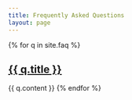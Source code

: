 ```yaml
---
title: Frequently Asked Questions
layout: page
---
```

{% for q in site.faq %}
## <a href="{{ site.baseurl }}{{ q.url }}">{{ q.title }}</a>
{{ q.content }}
{% endfor %}

